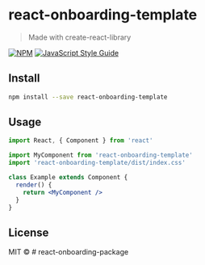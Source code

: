 # react-onboarding-template

> Made with create-react-library

[![NPM](https://img.shields.io/npm/v/react-onboarding-template.svg)](https://www.npmjs.com/package/react-onboarding-template) [![JavaScript Style Guide](https://img.shields.io/badge/code_style-standard-brightgreen.svg)](https://standardjs.com)

## Install

```bash
npm install --save react-onboarding-template
```

## Usage

```jsx
import React, { Component } from 'react'

import MyComponent from 'react-onboarding-template'
import 'react-onboarding-template/dist/index.css'

class Example extends Component {
  render() {
    return <MyComponent />
  }
}
```

## License

MIT © [](https://github.com/)
#   r e a c t - o n b o a r d i n g - p a c k a g e  
 